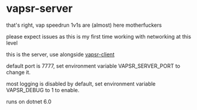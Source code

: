 # vapsr-server

that's right, vap speedrun 1v1s are (almost) here motherfuckers

please expect issues as this is my first time working with networking at this level

this is the server, use alongside [vapsr-client](https://github.com/tairasoul/vapsr-client)

default port is 7777, set environment variable VAPSR_SERVER_PORT to change it.

most logging is disabled by default, set environment variable VAPSR_DEBUG to 1 to enable.

runs on dotnet 6.0
